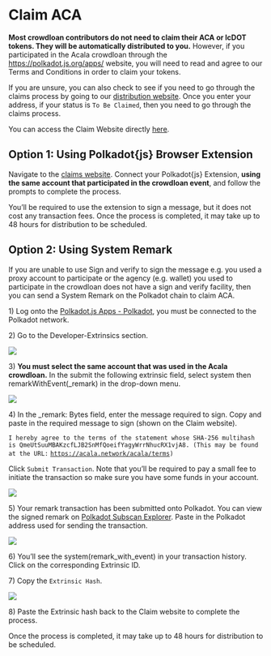 # Claim ACA

**Most crowdloan contributors do not need to claim their ACA or lcDOT tokens. They will be automatically distributed to you.** However, if you participated in the Acala crowdloan through the https://polkadot.js.org/apps/ website, you will need to read and agree to our Terms and Conditions in order to claim your tokens.

If you are unsure, you can also check to see if you need to go through the claims process by going to our [distribution website](https://distribution.acala.network). Once you enter your address, if your status is `To Be Claimed`, then you need to go through the claims process.

You can access the Claim Website directly [here](https://distribution.acala.network/claim).&#x20;

## Option 1: Using Polkadot{js} Browser Extension

Navigate to the [claims website](https://distribution.acala.network/claim/acala). Connect your Polkadot{js} Extension, **using the same account that participated in the crowdloan event**, and follow the prompts to complete the process.

You’ll be required to use the extension to sign a message, but it does not cost any transaction fees. Once the process is completed, it may take up to 48 hours for distribution to be scheduled.

## Option 2: Using System Remark

If you are unable to use Sign and verify to sign the message e.g. you used a proxy account to participate or the agency (e.g. wallet) you used to participate in the crowdloan does not have a sign and verify facility, then you can send a System Remark on the Polkadot chain to claim ACA.

1\) Log onto the [Polkadot.js Apps - Polkadot](https://polkadot.js.org/apps/#/explorer), you must be connected to the Polkadot network.

2\) Go to the Developer-Extrinsics section.

![](https://lh4.googleusercontent.com/IJeL--Hr5Zrvho69q2fDJrEu4bQuvQv-VlW4oOUVGQD3dTsmZ0sSFy8nwWnwfofbPH-v\_88pn4COmz4Lg-rDCOlZG8WUa-9FYqSabu\_9Owbn-FOgwtACSQpgRTyUb9NpJMm-vgT-)

3\) **You must select the same account that was used in the Acala crowdloan.** In the submit the following extrinsic field, select system then remarkWithEvent(\_remark) in the drop-down menu.

![](https://lh4.googleusercontent.com/-z9En1Y8GK4ZCjlt3V5ABDl4EJAhd3lMihjsFUr8SD4lzrUR9qaJOf3p\_xSsd6TZlWKATVPxsaI5UYFmzKusWFW1EgDhycN4b8-F\_C3OcsogRoMMbpqTg3jPflSuXdeQJsRHXSj6)

4\) In the \_remark: Bytes field, enter the message required to sign. Copy and paste in the required message to sign (shown on the Claim website).

`I hereby agree to the terms of the statement whose SHA-256 multihash is QmeUtSuuMBAKzcfLJB2SnMfQoeifYagyWrrNhucRX1vjA8. (This may be found at the URL:` [`https://acala.network/acala/terms`](https://acala.network/acala/terms)`)`

Click `Submit Transaction`. Note that you’ll be required to pay a small fee to initiate the transaction so make sure you have some funds in your account.

![](https://lh6.googleusercontent.com/tIGP5ZHl8r\_XNT5EKKvylMLWTitl0IAgFoI0IhhNd58WoNzO0m55xcSSd9HCWSiQccHmsLz4ges17a9qC9SgM3diKGgmRw5eno0y271XOvB5lTDy4sF8HXJtYrA9vi5sCZuqg6eh)

5\) Your remark transaction has been submitted onto Polkadot. You can view the signed remark on [Polkadot Subscan Explorer](https://polkadot.subscan.io). Paste in the Polkadot address used for sending the transaction.

![](https://lh5.googleusercontent.com/17GsCIeXA\_0ijuwCxjuVu3jjRHiSrYaaLMlVY53YkqRpxi6yzTSDP7ASC3BvbAu9ZyWdcxRIQ945fyv0KQK\_aazJ76eZvLqb3\_88hGw6vkL0i\_Ade82Vx100V6TgbewNojuOnKkU)

6\) You’ll see the system(remark\_with\_event) in your transaction history. Click on the corresponding Extrinsic ID.

7\) Copy the `Extrinsic Hash`.

![](https://lh3.googleusercontent.com/w5pF0sy83ZpZ2-CQ\_zO742RD0pqmmSmOI\_1ab1u5ppaCQ05MQSzXVbiHTjsGy3rO1S5TjJE-L7im6dI\_t9qYPy2al9YOh68MZB5cFTSh5xFj3lJR92wA5n0L0LalPXl0Oxca2nH0)

8\) Paste the Extrinsic hash back to the Claim website to complete the process.

Once the process is completed, it may take up to 48 hours for distribution to be scheduled.
